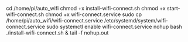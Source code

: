 cd /home/pi/auto_wifi
chmod +x install-wifi-connect.sh
chmod +x start-wifi-connect.sh
chmod +x wifi-connect.service
sudo cp /home/pi/auto_wifi/wifi-connect.service /etc/systemd/system/wifi-connect.service
sudo systemctl enable wifi-connect.service
nohup bash ./install-wifi-connect.sh & tail -f nohup.out